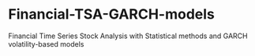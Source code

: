# Financial-TSA-GARCH-models
Financial Time Series Stock Analysis with Statistical methods and GARCH volatility-based models
